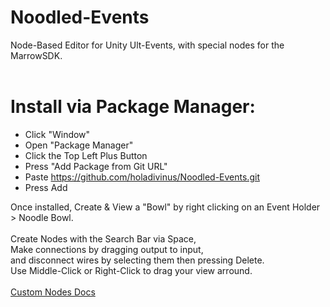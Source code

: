 # Noodled-Events
Node-Based Editor for Unity Ult-Events, with special nodes for the MarrowSDK.<br />
<br />
# Install via Package Manager:<br />
 - Click "Window"
 - Open "Package Manager"
 - Click the Top Left Plus Button
 - Press "Add Package from Git URL"
 - Paste https://github.com/holadivinus/Noodled-Events.git
 - Press Add <br />
 
Once installed, Create & View a "Bowl" by right clicking on an Event Holder > Noodle Bowl.<br />
<br />
Create Nodes with the Search Bar via Space,<br />
Make connections by dragging output to input,<br />
and disconnect wires by selecting them then pressing Delete.<br />
Use Middle-Click or Right-Click to drag your view arround.<br />
<br />
[Custom Nodes Docs](CustomNodes.md)